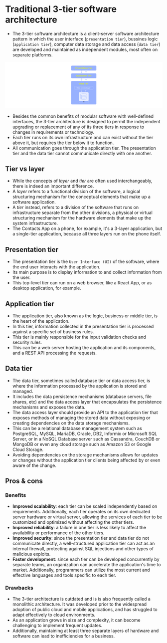 # Traditional 3-tier software architecture

* The 3-tier software architecture is a client-server software architecture pattern in which the user interface (`presentation tier`), bussines logic (`application tier`), computer data storage and data access (`data tier`) are developed and maintained as independent modules, most often on separate platforms.

![Three-tier software architecture][1]

* Besides the common benefits of modular software with well-defined interfaces, the 3-tier architecture is designed to permit the independent upgrading or replacement of any of its three tiers in response to changes in requirements or technology.
* Each tier runs on its own infrastructure and can exist without the tier above it, but requires the tier below it to function.
* All communication goes through the application tier. The presentation tier and the data tier cannot communicate directly with one another.

## Tier vs layer

* While the concepts of _layer_ and _tier_ are often used interchangeably, there is indeed an important difference.
* A _layer_ refers to a functional division of the software, a logical structuring mechanism for the conceptual elements that make up a software application.
* A _tier_ instead, refers to a division of the software that runs on infrastructure separate from the other divisions, a physical or virtual structuring mechanism for the hardware elements that make up the system infrastructure.
* The Contacts App on a phone, for example, it's a 3-layer application, but a single-tier application, because all three layers run on the phone itself.

## Presentation tier

* The presentation tier is the `User Interface (UI)` of the software, where the end user interacts with the application.
* Its main purpose is to display information to and collect information from the user.
* This top-level tier can run on a web browser, like a React App, or as desktop application, for example.

## Application tier

* The application tier, also known as the logic, business or middle tier, is the heart of the application.
* In this tier, information collected in the presentation tier is processed against a specific set of business rules.
* This tier is mainly responsible for the input validation checks and security rules.
* This can be a web server hosting the application and its components, and a REST API processing the requests.

## Data tier

* The data tier, sometimes called database tier or data access tier, is where the information processed by the application is stored and managed.
* It includes the data persistence mechanisms (database servers, file shares, etc) and the data access layer that encapsulates the persistence mechanisms and exposes the data.
* The data access layer should provide an API to the application tier that exposes methods of managing the stored data without exposing or creating dependencies on the data storage mechanisms.
* This can be a relational database management system such as PostgreSQL, MySQL, MariaDB, Oracle, DB2, Informix or Microsoft SQL Server, or in a NoSQL Database server such as Cassandra, CouchDB or MongoDB or even any cloud storage such as Amazon S3 or Google Cloud Storage.
* Avoiding dependencies on the storage mechanisms allows for updates or changes without the application tier clients being affected by or even aware of the change.

## Pros & cons

### Benefits

* **Improved scalability**: each tier can be scaled independently based on requirements. Additionally, each tier operates on its own dedicated server hardware or virtual server, allowing the services of each tier to be customized and optimized without affecting the other tiers.
* **Improved reliability**: a failure in one tier is less likely to affect the availability or performance of the other tiers.
* **Improved security**: since the presentation tier and data tier do not communicate directly, a well-structured application tier can act as an internal firewall, protecting against SQL injections and other types of malicious exploits.
* **Faster development**: since each tier can be developed concurrently by separate teams, an organization can accelerate the application's time to market. Additionally, programmers can utilize the most current and effective languages and tools specific to each tier.

### Drawbacks

* The 3-tier architecture is outdated and is is also frequently called a monolithic architecture. It was developed prior to the widespread adoption of public cloud and mobile applications, and has struggled to adapt effectively to cloud environments.
* As an application grows in size and complexity, it can become challenging to implement frequent updates.
* Additionally, maintaining at least three separate layers of hardware and software can lead to inefficiencies for a business.

[1]: /static/images/three-tier-software-architecture.png
